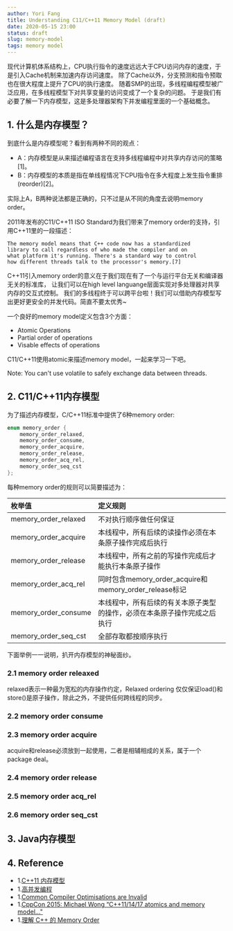 ```yaml
---
author: Yori Fang
title: Understanding C11/C++11 Memory Model (draft)
date: 2020-05-15 23:00
status: draft
slug: memory-model
tags: memory model
---
```


现代计算机体系结构上，CPU执行指令的速度远远大于CPU访问内存的速度，于是引入Cache机制来加速内存访问速度。
除了Cache以外，分支预测和指令预取也在很大程度上提升了CPU的执行速度。
随着SMP的出现，多线程编程模型被广泛应用，在多线程模型下对共享变量的访问变成了一个复杂的问题。
于是我们有必要了解一下内存模型，这是多处理器架构下并发编程里面的一个基础概念。

## 1. 什么是内存模型？

到底什么是内存模型呢？看到有两种不同的观点：

* A：内存模型是从来描述编程语言在支持多线程编程中对共享内存访问的策略[1]。
* B：内存模型的本质是指在单线程情况下CPU指令在多大程度上发生指令重排(reorder)[2]。

实际上A，B两种说法都是正确的，只不过是从不同的角度去说明memory order。

2011年发布的C11/C++11 ISO Standard为我们带来了memory order的支持，引用C++11里的一段描述：
```
The memory model means that C++ code now has a standardized
library to call regardless of who made the compiler and on
what platform it's running. There's a standard way to control
how different threads talk to the processor's memory.[7]
```
C++11引入memory order的意义在于我们现在有了一个与运行平台无关和编译器无关的标准库，
让我们可以在high level languange层面实现对多处理器对共享内存的交互式控制。
我们的多线程终于可以跨平台啦！我们可以借助内存模型写出更好更安全的并发代码。简直不要太优秀~

一个良好的memory model定义包含3个方面：

* Atomic Operations
* Partial order of operations
* Visable effects of operations

C11/C++11使用atomic来描述memory model，一起来学习一下吧。

Note: You can't use volatile to safely exchange data between threads.

## 2. C11/C++11内存模型

为了描述内存模型，C/C++11标准中提供了6种memory order:
```c++
enum memory_order {
    memory_order_relaxed,
    memory_order_consume,
    memory_order_acquire,
    memory_order_release,
    memory_order_acq_rel,
    memory_order_seq_cst
};
```
每种memory order的规则可以简要描述为：

枚举值                |         定义规则    |
:-                   |         :-         | 
memory_order_relaxed | 不对执行顺序做任何保证 |
memory_order_acquire | 本线程中，所有后续的读操作必须在本条原子操作完成后执行 |
memory_order_release | 本线程中，所有之前的写操作完成后才能执行本条原子操作 |
memory_order_acq_rel | 同时包含memory_order_acquire和memory_order_release标记 |
memory_order_consume | 本线程中，所有后续的有关本原子类型的操作，必须在本条原子操作完成之后执行 |
memory_order_seq_cst | 全部存取都按顺序执行 |

下面举例一一说明，扒开内存模型的神秘面纱。

### 2.1 memory order releaxed

relaxed表示一种最为宽松的内存操作约定，Relaxed ordering 仅仅保证load()和store()是原子操作，除此之外，不提供任何跨线程的同步。

### 2.2 memory order consume
### 2.3 memory order acquire

acquire和release必须放到一起使用，二者是相辅相成的关系，属于一个package deal。


### 2.4 memory order release
### 2.5 memory order acq_rel
### 2.6 memory order seq_cst


## 3. Java内存模型

## 4. Reference

* 1.[C++11 内存模型](https://wizardforcel.gitbooks.io/cpp-11-faq/26.html)
* 1.[高并发编程](https://zhuanlan.zhihu.com/p/48161056)
* 1.[Common Compiler Optimisations are Invalid](http://plv.mpi-sws.org/c11comp/popl15.pdf)
* 1.[CppCon 2015: Michael Wong “C++11/14/17 atomics and memory model..."](https://www.youtube.com/watch?v=DS2m7T6NKZQ)
* 1.[理解 C++ 的 Memory Order](http://senlinzhan.github.io/2017/12/04/cpp-memory-order/)